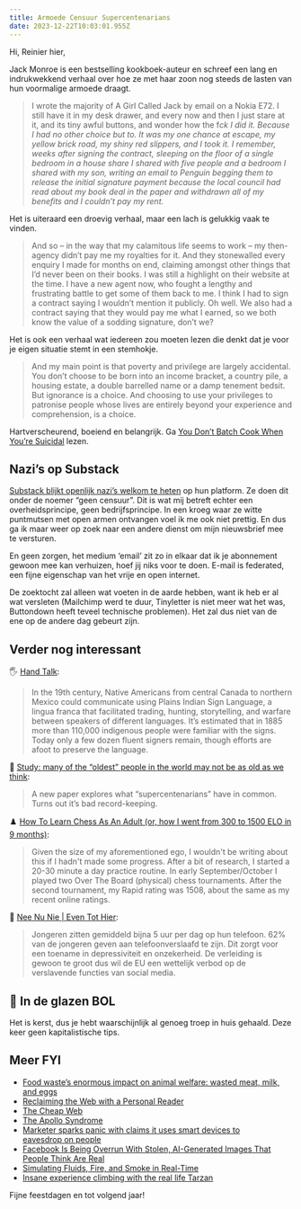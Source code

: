 ```yaml
---
title: Armoede Censuur Supercentenarians
date: 2023-12-22T10:03:01.955Z
---
```

Hi, Reinier hier,

Jack Monroe is een bestselling kookboek-auteur en schreef een lang en indrukwekkend verhaal over hoe ze met haar zoon nog steeds de lasten van hun voormalige armoede draagt.

> I wrote the majority of A Girl Called Jack by email on a Nokia E72. I still have it in my desk drawer, and every now and then I just stare at it, and its tiny awful buttons, and wonder how the f*ck I did it. Because I had no other choice but to. It was my one chance at escape, my yellow brick road, my shiny red slippers, and I took it. I remember, weeks after signing the contract, sleeping on the floor of a single bedroom in a house share I shared with five people and a bedroom I shared with my son, writing an email to Penguin begging them to release the initial signature payment because the local council had read about my book deal in the paper and withdrawn all of my benefits and I couldn’t pay my rent.*

Het is uiteraard een droevig verhaal, maar een lach is gelukkig vaak te vinden.

> And so – in the way that my calamitous life seems to work – my then-agency didn’t pay me my royalties for it. And they stonewalled every enquiry I made for months on end, claiming amongst other things that I’d never been on their books. I was still a highlight on their website at the time. I have a new agent now, who fought a lengthy and frustrating battle to get some of them back to me. I think I had to sign a contract saying I wouldn’t mention it publicly. Oh well. We also had a contract saying that they would pay me what I earned, so we both know the value of a sodding signature, don’t we?

Het is ook een verhaal wat iedereen zou moeten lezen die denkt dat je voor je eigen situatie stemt in een stemhokje.

> And my main point is that poverty and privilege are largely accidental. You don’t choose to be born into an income bracket, a country pile, a housing estate, a double barrelled name or a damp tenement bedsit. But ignorance is a choice. And choosing to use your privileges to patronise people whose lives are entirely beyond your experience and comprehension, is a choice.

Hartverscheurend, boeiend en belangrijk. Ga [You Don’t Batch Cook When You’re Suicidal](https://cookingonabootstrap.com/2020/07/30/the-price-of-potatoes-and-the-value-of-compassion/) lezen.

## Nazi’s op Substack

[Substack blijkt openlijk nazi’s welkom te heten](https://www.theverge.com/2023/12/21/24011232/substack-nazi-moderation-demonetization-hamish-mckenzie) op hun platform. Ze doen dit onder de noemer “geen censuur”. Dit is wat mij betreft echter een overheidsprincipe, geen bedrijfsprincipe. In een kroeg waar ze witte puntmutsen met open armen ontvangen voel ik me ook niet prettig. En dus ga ik maar weer op zoek naar een andere dienst om mijn nieuwsbrief mee te versturen.

En geen zorgen, het medium ‘email’ zit zo in elkaar dat ik je abonnement gewoon mee kan verhuizen, hoef jij niks voor te doen. E-mail is federated, een fijne eigenschap van het vrije en open internet.

De zoektocht zal alleen wat voeten in de aarde hebben, want ik heb er al wat versleten (Mailchimp werd te duur, Tinyletter is niet meer wat het was, Buttondown heeft teveel technische problemen). Het zal dus niet van de ene op de andere dag gebeurt zijn.

## Verder nog interessant

🖐️ [Hand Talk](https://www.futilitycloset.com/2023/12/08/hand-talk/):

> In the 19th century, Native Americans from central Canada to northern Mexico could communicate using Plains Indian Sign Language, a lingua franca that facilitated trading, hunting, storytelling, and warfare between speakers of different languages. It’s estimated that in 1885 more than 110,000 indigenous people were familiar with the signs. Today only a few dozen fluent signers remain, though efforts are afoot to preserve the language.

👵 [Study: many of the “oldest” people in the world may not be as old as we think](https://www.vox.com/2019/8/8/20758813/secrets-ultra-elderly-supercentenarians-fraud-error):

> A new paper explores what “supercentenarians” have in common. Turns out it’s bad record-keeping.

♟️ [How To Learn Chess As An Adult (or, how I went from 300 to 1500 ELO in 9 months)](https://www.alexcrompton.com/blog/how-to-learn-chess):

> Given the size of my aforementioned ego, I wouldn't be writing about this if I hadn't made some progress. After a bit of research, I started a 20-30 minute a day practice routine. In early September/October I played two Over The Board (physical) chess tournaments. After the second tournament, my Rapid rating was 1508, about the same as my recent online ratings.

📱 [Nee Nu Nie | Even Tot Hier](https://www.youtube.com/watch?v=v_CM-fCP8ws):

> Jongeren zitten gemiddeld bijna 5 uur per dag op hun telefoon. 62% van de jongeren geven aan telefoonverslaafd te zijn. Dit zorgt voor een toename in depressiviteit en onzekerheid. De verleiding is gewoon te groot dus wil de EU een wettelijk verbod op de verslavende functies van social media.

## 🔮 In de glazen BOL

Het is kerst, dus je hebt waarschijnlijk al genoeg troep in huis gehaald. Deze keer geen kapitalistische tips.

## Meer FYI

- [Food waste’s enormous impact on animal welfare: wasted meat, milk, and eggs](https://www.vox.com/future-perfect/22890292/food-waste-meat-dairy-eggs-milk-animal-welfare)
- [Reclaiming the Web with a Personal Reader](https://olano.dev/2023-12-12-reclaiming-the-web-with-a-personal-reader/)
- [The Cheap Web](https://potato.cheap/)
- [The Apollo Syndrome](https://www.teamtechnology.co.uk/tt/t-articl/apollo.htm)
- [Marketer sparks panic with claims it uses smart devices to eavesdrop on people](https://arstechnica.com/gadgets/2023/12/no-a-marketing-firm-isnt-tapping-your-device-to-hear-private-conversations/)
- [Facebook Is Being Overrun With Stolen, AI-Generated Images That People Think Are Real](https://www.404media.co/facebook-is-being-overrun-with-stolen-ai-generated-images-that-people-think-are-real/)
- [Simulating Fluids, Fire, and Smoke in Real-Time](https://andrewkchan.dev/posts/fire.html)
- [Insane experience climbing with the real life Tarzan](https://www.youtube.com/watch?v=zhjKq3XvXV4)

F﻿ijne feestdagen en tot volgend jaar!